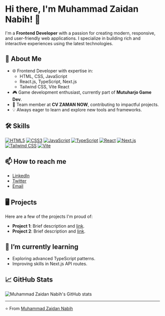 # Hi there, I'm Muhammad Zaidan Nabih! 👋

I'm a **Frontend Developer** with a passion for creating modern, responsive, and user-friendly web applications. I specialize in building rich and interactive experiences using the latest technologies.

## 🚀 About Me

- 🌐 Frontend Developer with expertise in:
  - HTML, CSS, JavaScript
  - React.js, TypeScript, Next.js
  - Tailwind CSS, Vite React
- 🎮 Game development enthusiast, currently part of **Mutuharjo Game Dev**.
- 🏢 Team member at **CV ZAMAN NOW**, contributing to impactful projects.
- 💡 Always eager to learn and explore new tools and frameworks.

## 🛠️ Skills

<p align="left">
  <a href="https://developer.mozilla.org/en-US/docs/Web/HTML"><img src="https://img.shields.io/badge/HTML5-E34F26?style=for-the-badge&logo=html5&logoColor=white" alt="HTML5" /></a>
  <a href="https://developer.mozilla.org/en-US/docs/Web/CSS"><img src="https://img.shields.io/badge/CSS3-1572B6?style=for-the-badge&logo=css3&logoColor=white" alt="CSS3" /></a>
  <a href="https://developer.mozilla.org/en-US/docs/Web/JavaScript"><img src="https://img.shields.io/badge/JavaScript-F7DF1E?style=for-the-badge&logo=javascript&logoColor=black" alt="JavaScript" /></a>
  <a href="https://www.typescriptlang.org/"><img src="https://img.shields.io/badge/TypeScript-007ACC?style=for-the-badge&logo=typescript&logoColor=white" alt="TypeScript" /></a>
  <a href="https://reactjs.org/"><img src="https://img.shields.io/badge/React-61DAFB?style=for-the-badge&logo=react&logoColor=black" alt="React" /></a>
  <a href="https://nextjs.org/"><img src="https://img.shields.io/badge/Next.js-000000?style=for-the-badge&logo=nextdotjs&logoColor=white" alt="Next.js" /></a>
  <a href="https://tailwindcss.com/"><img src="https://img.shields.io/badge/Tailwind_CSS-38B2AC?style=for-the-badge&logo=tailwind-css&logoColor=white" alt="Tailwind CSS" /></a>
  <a href="https://vitejs.dev/"><img src="https://img.shields.io/badge/Vite-646CFF?style=for-the-badge&logo=vite&logoColor=white" alt="Vite" /></a>
</p>

## 📫 How to reach me

- [LinkedIn](https://linkedin.com/in/your-linkedin-here)
- [Twitter](https://twitter.com/your-twitter-here)
- [Email](mailto:your-email@example.com)

## 🖥️ Projects

Here are a few of the projects I'm proud of:

- **Project 1**: Brief description and [link](https://github.com/your-username/project1).
- **Project 2**: Brief description and [link](https://github.com/your-username/project2).

## 🌱 I’m currently learning

- Exploring advanced TypeScript patterns.
- Improving skills in Next.js API routes.

## 📈 GitHub Stats

![Muhammad Zaidan Nabih's GitHub stats](https://github-readme-stats.vercel.app/api?username=Zaidan07&show_icons=true&theme=radical)

---

⭐️ From [Muhammad Zaidan Nabih](https://github.com/your-username)
